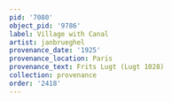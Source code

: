 ```yaml
---
pid: '7080'
object_pid: '9786'
label: Village with Canal
artist: janbrueghel
provenance_date: '1925'
provenance_location: Paris
provenance_text: Frits Lugt (Lugt 1028)
collection: provenance
order: '2418'
---
```

